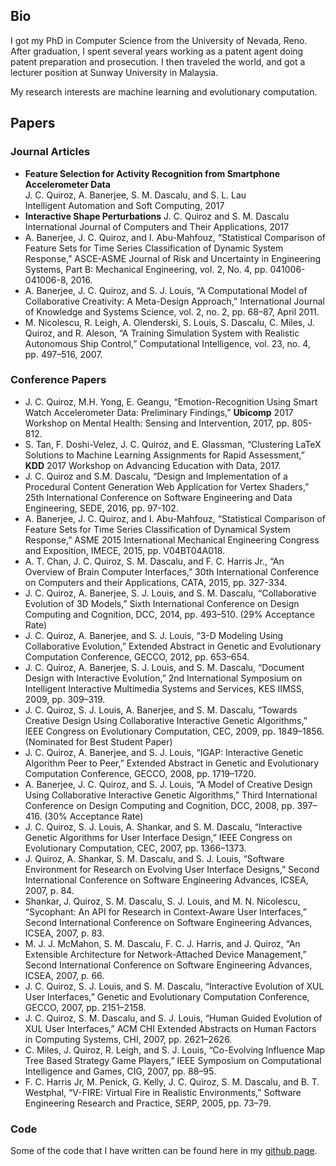 ## Bio

I got my PhD in Computer Science from the University of Nevada, Reno. After graduation, I spent several years working as a patent agent doing patent preparation and prosecution. I then traveled the world, and got a lecturer position at Sunway University in Malaysia. 

My research interests are machine learning and evolutionary computation. 

## Papers

### Journal Articles
- **Feature Selection for Activity Recognition from Smartphone Accelerometer Data**  
J. C. Quiroz, A. Banerjee, S. M. Dascalu, and S. L. Lau  
Intelligent Automation and Soft Computing, 2017  
- **Interactive Shape Perturbations** 
J. C. Quiroz and S. M. Dascalu  
International Journal of Computers and Their Applications, 2017
- A. Banerjee, J. C. Quiroz, and I. Abu-Mahfouz, “Statistical Comparison of Feature Sets for Time Series Classification of Dynamic System Response,” ASCE-ASME Journal of Risk and Uncertainty in Engineering Systems, Part B: Mechanical Engineering, vol. 2, No. 4, pp. 041006-041006-8, 2016.
- A. Banerjee, J. C. Quiroz, and S. J. Louis, “A Computational Model of Collaborative Creativity: A Meta-Design Approach,” International Journal of Knowledge and Systems Science, vol. 2, no. 2, pp. 68–87, April 2011.
- M. Nicolescu, R. Leigh, A. Olenderski, S. Louis, S. Dascalu, C. Miles, J. Quiroz, and R. Aleson, “A Training Simulation System with Realistic Autonomous Ship Control,” Computational Intelligence, vol. 23, no. 4, pp. 497–516, 2007.

### Conference Papers
- J. C. Quiroz, M.H. Yong, E. Geangu, “Emotion-Recognition Using Smart Watch Accelerometer Data: Preliminary Findings,” **Ubicomp** 2017 Workshop on Mental Health: Sensing and Intervention, 2017, pp. 805-812.
- S. Tan, F. Doshi-Velez, J. C. Quiroz, and E. Glassman, “Clustering LaTeX Solutions to Machine Learning Assignments for Rapid Assessment,” **KDD** 2017 Workshop on Advancing Education with Data, 2017.
- J. C. Quiroz and S.M. Dascalu, “Design and Implementation of a Procedural Content Generation Web Application for Vertex Shaders,” 25th International Conference on Software Engineering and Data Engineering, SEDE, 2016, pp. 97-102.
- A. Banerjee, J. C. Quiroz, and I. Abu-Mahfouz, “Statistical Comparison of Feature Sets for Time Series Classification of Dynamical System Response,” ASME 2015 International Mechanical Engineering Congress and Exposition, IMECE, 2015, pp. V04BT04A018.
- A. T. Chan, J. C. Quiroz, S. M. Dascalu, and F. C. Harris Jr., “An Overview of Brain Computer Interfaces,” 30th International Conference on Computers and their Applications, CATA, 2015, pp. 327-334.
- J. C. Quiroz, A. Banerjee, S. J. Louis, and S. M. Dascalu, “Collaborative Evolution of 3D Models,” Sixth International Conference on Design Computing and Cognition, DCC, 2014, pp. 493–510. (29% Acceptance Rate)
- J. C. Quiroz, A. Banerjee, and S. J. Louis, “3-D Modeling Using Collaborative Evolution,” Extended Abstract in Genetic and Evolutionary Computation Conference, GECCO, 2012, pp. 653–654.
- J. C. Quiroz, A. Banerjee, S. J. Louis, and S. M. Dascalu, “Document Design with Interactive Evolution,” 2nd International Symposium on Intelligent Interactive Multimedia Systems and Services, KES IIMSS, 2009, pp. 309–319.
- J. C. Quiroz, S. J. Louis, A. Banerjee, and S. M. Dascalu, “Towards Creative Design Using Collaborative Interactive Genetic Algorithms,” IEEE Congress on Evolutionary Computation, CEC, 2009, pp. 1849–1856. (Nominated for Best Student Paper)
-  J. C. Quiroz, A. Banerjee, and S. J. Louis, “IGAP: Interactive Genetic Algorithm Peer to Peer,” Extended Abstract in Genetic and Evolutionary Computation Conference, GECCO, 2008, pp. 1719–1720.
-  A. Banerjee, J. C. Quiroz, and S. J. Louis, “A Model of Creative Design Using Collaborative Interactive Genetic Algorithms,” Third International Conference on Design Computing and Cognition, DCC, 2008, pp. 397–416. (30% Acceptance Rate)
-  J. C. Quiroz, S. J. Louis, A. Shankar, and S. M. Dascalu, “Interactive Genetic Algorithms for User Interface Design,” IEEE Congress on Evolutionary Computation, CEC, 2007, pp. 1366–1373.
-  J. Quiroz, A. Shankar, S. M. Dascalu, and S. J. Louis, “Software Environment for Research on Evolving User Interface Designs,” Second International Conference on Software Engineering Advances, ICSEA, 2007, p. 84.
-  Shankar, J. Quiroz, S. M. Dascalu, S. J. Louis, and M. N. Nicolescu, “Sycophant: An API for Research in Context-Aware User Interfaces,” Second International Conference on Software Engineering Advances, ICSEA, 2007, p. 83.
-  M. J. J. McMahon, S. M. Dascalu, F. C. J. Harris, and J. Quiroz, “An Extensible Architecture for Network-Attached Device Management,” Second International Conference on Software Engineering Advances, ICSEA, 2007, p. 66.
-  J. C. Quiroz, S. J. Louis, and S. M. Dascalu, “Interactive Evolution of XUL User Interfaces,” Genetic and Evolutionary Computation Conference, GECCO, 2007, pp. 2151–2158.
-  J. C. Quiroz, S. M. Dascalu, and S. J. Louis, “Human Guided Evolution of XUL User Interfaces,” ACM CHI Extended Abstracts on Human Factors in Computing Systems, CHI, 2007, pp. 2621–2626.
-  C. Miles, J. Quiroz, R. Leigh, and S. J. Louis, “Co-Evolving Influence Map Tree Based Strategy Game Players,” IEEE Symposium on Computational Intelligence and Games, CIG, 2007, pp. 88–95.
-  F. C. Harris Jr, M. Penick, G. Kelly, J. C. Quiroz, S. M. Dascalu, and B. T. Westphal, “V-FIRE: Virtual Fire in Realistic Environments,” Software Engineering Research and Practice, SERP, 2005, pp. 73–79.

### Code
Some of the code that I have written can be found here in my [github page](https://github.com/juancq/).

